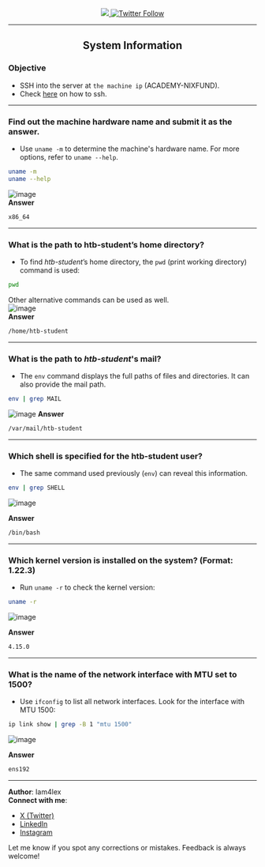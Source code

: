 <div align="center"> 
  <a class="header-badge" target="_blank" href="https://www.linkedin.com/in/Iam4lex/">
  <img src="https://img.shields.io/badge/style--5eba00.svg?label=LinkedIn&logo=linkedin&style=social">
  </a>
  <a class="header-badge" target="_blank" href="https://twitter.com/Iam4lex">
  <img alt="Twitter Follow" src="https://img.shields.io/twitter/follow/Iam4lex?style=social"> 
  </a> 
</div>

---
<div align="center">
<h2>System Information</h2>
</div>


### Objective
- SSH into the server at `the machine ip` (ACADEMY-NIXFUND).
- Check [here](https://github.com/Iam4lex/HTB/blob/main/Modules/001:Getting%20started/001:sshtokali.md) on how to ssh.

---


### Find out the machine hardware name and submit it as the answer.
- Use `uname -m` to determine the machine's hardware name. For more options, refer to `uname --help`.
```bash
uname -m
uname --help
```
![image](https://github.com/user-attachments/assets/db1dcec4-ebcd-4020-b9f8-8b6abfe59099)  
**Answer**
```bash
x86_64
```

---

### What is the path to htb-student’s home directory?  
- To find *htb-student*’s home directory, the `pwd` (print working directory) command is used:  
```bash
pwd
```
Other alternative commands can be used as well.  
![image](https://github.com/user-attachments/assets/90c7bcf1-f190-4bbe-820a-7289bacfcfac)  
**Answer**
```bash
/home/htb-student
```

---

### What is the path to *htb-student*'s mail?  
- The `env` command displays the full paths of files and directories. It can also provide the mail path.  
```bash
env | grep MAIL
```
![image](https://github.com/user-attachments/assets/a18adce7-43c4-4f76-93a5-16d5c5d64b44)
**Answer**
```bash
/var/mail/htb-student
```

---

### Which shell is specified for the htb-student user?  
- The same command used previously (`env`) can reveal this information.  
```bash
env | grep SHELL
```
![image](https://github.com/user-attachments/assets/4e77f57f-6ea4-4970-bd98-703a0f64b988)

**Answer**
```bash
/bin/bash
```

---

### Which kernel version is installed on the system? (Format: 1.22.3)  
- Run `uname -r` to check the kernel version:  
```bash
uname -r
```
![image](https://github.com/user-attachments/assets/de49fcf2-f7f4-417e-88ea-54115104d64f)

**Answer**
```bash
4.15.0
```

---

### What is the name of the network interface with MTU set to 1500?  
- Use `ifconfig` to list all network interfaces. Look for the interface with MTU 1500:  
```bash
ip link show | grep -B 1 "mtu 1500"
```
![image](https://github.com/user-attachments/assets/ca4d184e-edeb-441a-be42-6116a1c5ba76)

**Answer**
```bash
ens192
```

---

**Author**: Iam4lex  
**Connect with me**:  
- [X (Twitter)](https://x.com/Iam4lex)  
- [LinkedIn](https://www.linkedin.com/in/iam4lex/)  
- [Instagram](https://instagram.com/iqm4lex)

Let me know if you spot any corrections or mistakes. Feedback is always welcome!

